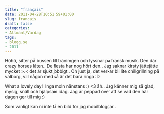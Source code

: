 ```yaml
---
title: "français"
date: 2011-04-28T10:51:59+01:00
slug: francais
draft: false
categories:
- Allmänt/Vardag
tags:
- blogg.se
- 2011
---
```

Höhö, sitter på bussen till tränimgen och lyssnar på fransk musik. Den där crazy horses låten.. De flesta har nog hört den.. Jag saknar kirsty jättejätte mycket >.< det är sjukt jobbigt.. Oh just ja, det verkar bli lite chillgrillning på valborg, vill någon med så är det bara ringa :D  
  
What a lovely day!  Inga moln nånstans :) <3 åh.. Jag känner mig så glad, mysig, snäll och hjälpsam idag. Jag ár peppad över att se vad den här dagen ger till mig :)   
  
  
Som vanligt kan ni inte få en bild för jag mobilbloggar..